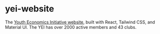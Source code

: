 # yei-website
The [Youth Economics Initiative website](https://theyei.org), built with React, Tailwind CSS, and Material UI. The YEI has over 2000 active members and 43 clubs.

